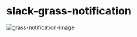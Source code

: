 # slack-grass-notification

![grass-notification-image](https://user-images.githubusercontent.com/55532835/137614367-8fe7c595-d965-45ba-a688-4cd0dd5bd59a.png)
